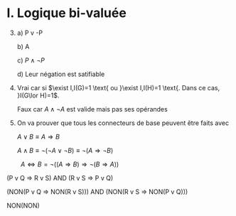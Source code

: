 # I. Logique bi-valuée

3. a) P v -P
   
   b) A
   
   c) $P\land\neg P$
   
   d) Leur négation est satifiable

4. Vrai car si $\exist I,I(G)=1 \text{ ou }\exist I,I(H)=1 \text{. Dans ce cas, }I(G\lor H)=1$.
   
   Faux car $A\land\neg A$ est valide mais pas ses opérandes

5. On va prouver que tous les connecteurs de base peuvent être faits avec
   
   $A\lor B≡A\Rightarrow B$
   
   $A\land B ≡ \neg(\neg A\lor\neg B) ≡ \neg(A\Rightarrow\neg B)$ 

        $A\Leftrightarrow B=\neg((A\Rightarrow B)\Rightarrow\neg(B\Rightarrow A))$

(P v Q => R v S) AND (R v S => P v Q)

(NON(P v Q => NON(R v S))) AND (NON(R v S => NON(P v Q)))

NON(NON)
